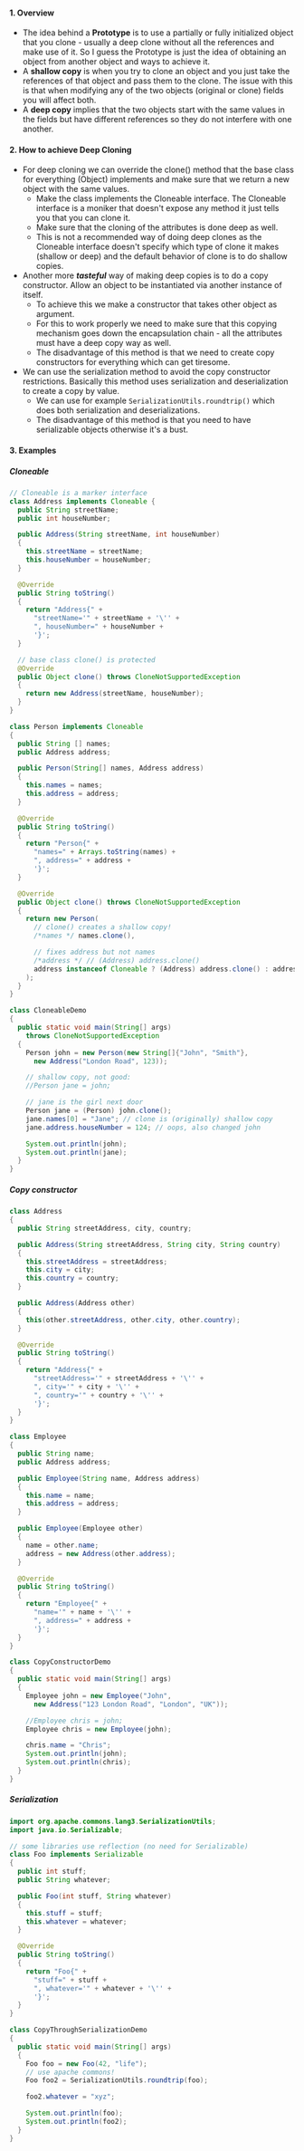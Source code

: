 #### 1. Overview
- The idea behind a **Prototype** is to use a partially or fully initialized object that you clone - usually a deep clone without all the references and make use of it. So I guess the Prototype is just the idea of obtaining an object from another object and ways to achieve it.
- A **shallow copy** is when you try to clone an object and you just take the references of that object and pass them to the clone. The issue with this is that when modifying any of the two objects (original or clone) fields you will affect both.
- A **deep copy** implies that the two objects start with the same values in the fields but have different references so they do not interfere with one another.

#### 2. How to achieve Deep Cloning
- For deep cloning we can override the clone() method that the base class for everything (Object) implements and make sure that we return a new object with the same values. 
	- Make the class implements the Cloneable interface. The Cloneable interface is a moniker that doesn't expose any method it just tells you that you can clone it.
	- Make sure that the cloning of the attributes is done deep as well.
	- This is not a recommended way of doing deep clones as the Cloneable interface doesn't specify which type of clone it makes (shallow or deep) and the default behavior of clone is to do shallow copies.
- Another more ***tasteful*** way of making deep copies is to do a copy constructor. Allow an object to be instantiated via another instance of itself.
	- To achieve this we make a constructor that takes other object as argument.
	- For this to work properly we need to make sure that this copying mechanism goes down the encapsulation chain - all the attributes must have a deep copy way as well.
	- The disadvantage of this method is that we need to create copy constructors for everything which can get tiresome.
- We can use the serialization method to avoid the copy constructor restrictions. Basically this method uses serialization and deserialization to create a copy by value.
	- We can use for example `SerializationUtils.roundtrip()` which does both serialization and deserializations.
	- The disadvantage of this method is that you need to have serializable objects otherwise it's a bust.

#### 3. Examples

##### Cloneable
```java
// Cloneable is a marker interface
class Address implements Cloneable {
  public String streetName;
  public int houseNumber;

  public Address(String streetName, int houseNumber)
  {
    this.streetName = streetName;
    this.houseNumber = houseNumber;
  }

  @Override
  public String toString()
  {
    return "Address{" +
      "streetName='" + streetName + '\'' +
      ", houseNumber=" + houseNumber +
      '}';
  }

  // base class clone() is protected
  @Override
  public Object clone() throws CloneNotSupportedException
  {
    return new Address(streetName, houseNumber);
  }
}

class Person implements Cloneable
{
  public String [] names;
  public Address address;

  public Person(String[] names, Address address)
  {
    this.names = names;
    this.address = address;
  }

  @Override
  public String toString()
  {
    return "Person{" +
      "names=" + Arrays.toString(names) +
      ", address=" + address +
      '}';
  }

  @Override
  public Object clone() throws CloneNotSupportedException
  {
    return new Person(
      // clone() creates a shallow copy!
      /*names */ names.clone(),

      // fixes address but not names
      /*address */ // (Address) address.clone()
      address instanceof Cloneable ? (Address) address.clone() : address
    );
  }
}

class CloneableDemo
{
  public static void main(String[] args)
    throws CloneNotSupportedException
  {
    Person john = new Person(new String[]{"John", "Smith"},
      new Address("London Road", 123));

    // shallow copy, not good:
    //Person jane = john;

    // jane is the girl next door
    Person jane = (Person) john.clone();
    jane.names[0] = "Jane"; // clone is (originally) shallow copy
    jane.address.houseNumber = 124; // oops, also changed john

    System.out.println(john);
    System.out.println(jane);
  }
}

```

##### Copy constructor
```java
class Address
{
  public String streetAddress, city, country;

  public Address(String streetAddress, String city, String country)
  {
    this.streetAddress = streetAddress;
    this.city = city;
    this.country = country;
  }

  public Address(Address other)
  {
    this(other.streetAddress, other.city, other.country);
  }

  @Override
  public String toString()
  {
    return "Address{" +
      "streetAddress='" + streetAddress + '\'' +
      ", city='" + city + '\'' +
      ", country='" + country + '\'' +
      '}';
  }
}

class Employee
{
  public String name;
  public Address address;

  public Employee(String name, Address address)
  {
    this.name = name;
    this.address = address;
  }

  public Employee(Employee other)
  {
    name = other.name;
    address = new Address(other.address);
  }

  @Override
  public String toString()
  {
    return "Employee{" +
      "name='" + name + '\'' +
      ", address=" + address +
      '}';
  }
}

class CopyConstructorDemo
{
  public static void main(String[] args)
  {
    Employee john = new Employee("John",
      new Address("123 London Road", "London", "UK"));

    //Employee chris = john;
    Employee chris = new Employee(john);

    chris.name = "Chris";
    System.out.println(john);
    System.out.println(chris);
  }
}
```

##### Serialization
```java
import org.apache.commons.lang3.SerializationUtils;
import java.io.Serializable;

// some libraries use reflection (no need for Serializable)
class Foo implements Serializable
{
  public int stuff;
  public String whatever;

  public Foo(int stuff, String whatever)
  {
    this.stuff = stuff;
    this.whatever = whatever;
  }

  @Override
  public String toString()
  {
    return "Foo{" +
      "stuff=" + stuff +
      ", whatever='" + whatever + '\'' +
      '}';
  }
}

class CopyThroughSerializationDemo
{
  public static void main(String[] args)
  {
    Foo foo = new Foo(42, "life");
    // use apache commons!
    Foo foo2 = SerializationUtils.roundtrip(foo);

    foo2.whatever = "xyz";

    System.out.println(foo);
    System.out.println(foo2);
  }
}

```